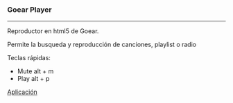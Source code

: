 <h3>Goear Player</h3>
<hr/>
Reproductor en html5 de Goear.

Permite la busqueda y reproducción de canciones, playlist o radio


Teclas rápidas: 
* Mute alt + m
* Play alt + p

<a href="https://salvacam.github.io/goear-player/" target="_blank">Aplicación</a>
